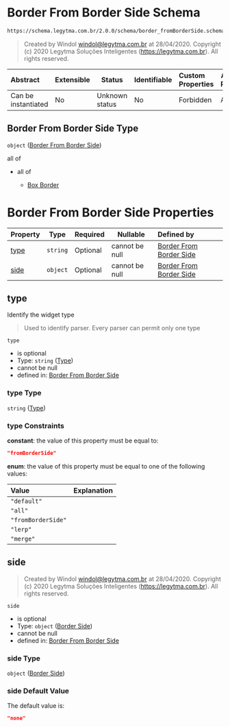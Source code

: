 # Border From Border Side Schema

```txt
https://schema.legytma.com.br/2.0.0/schema/border_fromBorderSide.schema.json
```




> Created by Windol [windol@legytma.com.br](mailto:windol@legytma.com.br) at 28/04/2020.
> Copyright (c) 2020 Legytma Soluções Inteligentes (<https://legytma.com.br>). All rights reserved.
>

| Abstract            | Extensible | Status         | Identifiable | Custom Properties | Additional Properties | Access Restrictions | Defined In                                                                                              |
| :------------------ | ---------- | -------------- | ------------ | :---------------- | --------------------- | ------------------- | ------------------------------------------------------------------------------------------------------- |
| Can be instantiated | No         | Unknown status | No           | Forbidden         | Allowed               | none                | [border_fromBorderSide.schema.json](../schema/border_fromBorderSide.schema.json) |

## Border From Border Side Type

`object` ([Border From Border Side](border_fromborderside.md))

all of

-   all of

    -   [Box Border](border-allof-box-border.md)

# Border From Border Side Properties

| Property      | Type     | Required | Nullable       | Defined by                                                                                                                                                               |
| :------------ | -------- | -------- | -------------- | :----------------------------------------------------------------------------------------------------------------------------------------------------------------------- |
| [type](#type) | `string` | Optional | cannot be null | [Border From Border Side](border_fromborderside-properties-type.md) |
| [side](#side) | `object` | Optional | cannot be null | [Border From Border Side](border_default-properties-border-side.md)           |

## type

Identify the widget type


> Used to identify parser. Every parser can permit only one type
>

`type`

-   is optional
-   Type: `string` ([Type](border_fromborderside-properties-type.md))
-   cannot be null
-   defined in: [Border From Border Side](border_fromborderside-properties-type.md)

### type Type

`string` ([Type](border_fromborderside-properties-type.md))

### type Constraints

**constant**: the value of this property must be equal to:

```json
"fromBorderSide"
```

**enum**: the value of this property must be equal to one of the following values:

| Value              | Explanation |
| :----------------- | ----------- |
| `"default"`        |             |
| `"all"`            |             |
| `"fromBorderSide"` |             |
| `"lerp"`           |             |
| `"merge"`          |             |

## side




> Created by Windol [windol@legytma.com.br](mailto:windol@legytma.com.br) at 28/04/2020.
> Copyright (c) 2020 Legytma Soluções Inteligentes (<https://legytma.com.br>). All rights reserved.
>

`side`

-   is optional
-   Type: `object` ([Border Side](border_default-properties-border-side.md))
-   cannot be null
-   defined in: [Border From Border Side](border_default-properties-border-side.md)

### side Type

`object` ([Border Side](border_default-properties-border-side.md))

### side Default Value

The default value is:

```json
"none"
```
